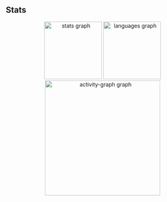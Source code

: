 <h2 align="left">Stats</h2>
<div align="center">
  <img src="https://github-readme-stats.vercel.app/api?username=mateuscarestiato&hide_title=false&hide_rank=false&show_icons=true&include_all_commits=true&count_private=true&disable_animations=false&theme=graywhite&locale=en&hide_border=false&order=1" height="150" alt="stats graph"  />
  <img src="https://github-readme-stats.vercel.app/api/top-langs?username=mateuscarestiato&locale=en&hide_title=false&layout=compact&card_width=320&langs_count=5&theme=graywhite&hide_border=false&order=2" height="150" alt="languages graph"  />
  <img src="https://github-readme-activity-graph.vercel.app/graph?username=mateuscarestiato&radius=16&theme=github-light&area=true&order=5" height="300" alt="activity-graph graph"  />
</div>

###
